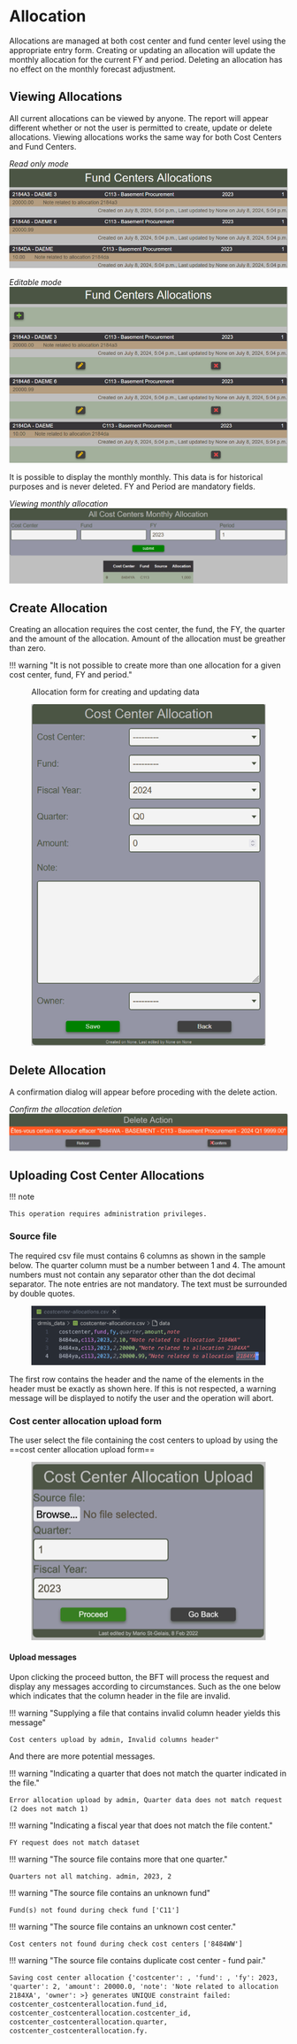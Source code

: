 # Allocation

Allocations are managed at both cost center and fund center level using the
appropriate entry form.  Creating or updating an allocation will update the monthly
allocation for the current FY and period.  Deleting an allocation
has no effect on the monthly forecast adjustment.

## Viewing Allocations

All current allocations can be viewed by anyone.  The report will appear different whether
or not the user is permitted to create, update or delete allocations. Viewing allocations
works the same way for both Cost Centers and Fund Centers.

*Read only mode*
![](images/allocation-view-read-only.png)

*Editable mode*
![](images/allocation-view.png)

It is possible to display the monthly monthly.  This data is for historical purposes and is never
deleted. FY and Period are mandatory fields.

*Viewing monthly allocation*
![](images/allocation-monthly.png)

## Create Allocation

Creating an allocation requires the cost center, the fund, the FY, the quarter and
the amount of the allocation.  Amount of the allocation must be greather than zero.


!!! warning "It is not possible to create more than one allocation for a given cost center, fund, FY and period."

<figure markdown>
<figcaption>
Allocation form for creating and updating data
</figcaption>

![](images/allocation-form.png)
</figure>

## Delete Allocation

A confirmation dialog will appear before proceding with the delete action.


*Confirm the allocation deletion*
![](images/allocation-delete.png)

## Uploading Cost Center Allocations

!!! note

    This operation requires administration privileges.

### Source file

The required csv file must contains 6 columns as shown in the sample below.
The quarter column must be a number between 1 and 4. The amount numbers must not contain any separator other than the dot decimal separator. The note entries are not mandatory. The text must be surrounded by double quotes.

<figure markdown>

![](images/allocation-costcenter-csv-sample.png)
</figure>

The first row contains the header and the name of the elements in the header must be exactly as shown here. If this is not respected, a warning message will be displayed to notify the user and the operation will abort.

### Cost center allocation upload form

The user select the file containing the cost centers to upload by using the ==cost center allocation upload form==

<figure markdown>

![](images/allocation-costcenter-upload-form.png)
</figure>

#### Upload messages

Upon clicking the proceed button, the BFT will process the request and display any messages according to circumstances. Such as the one below which indicates that the column header in the file are invalid.

!!! warning "Supplying a file that contains invalid column header yields this message"

    Cost centers upload by admin, Invalid columns header"

And there are more potential messages.

!!! warning "Indicating a quarter that does not match the quarter indicated in the file."

    Error allocation upload by admin, Quarter data does not match request (2 does not match 1)

!!! warning "Indicating a fiscal year that does not match the file content."

    FY request does not match dataset

!!! warning "The source file contains more that one quarter."

    Quarters not all matching. admin, 2023, 2

!!! warning "The source file contains an unknown fund"

    Fund(s) not found during check fund ['C11']

!!! warning "The source file contains an unknown cost center."

    Cost centers not found during check cost centers ['8484WW']

!!! warning "The source file contains duplicate cost center - fund pair."

    Saving cost center allocation {'costcenter': , 'fund': , 'fy': 2023, 'quarter': 2, 'amount': 20000.0, 'note': 'Note related to allocation 2184XA', 'owner': >} generates UNIQUE constraint failed: costcenter_costcenterallocation.fund_id, costcenter_costcenterallocation.costcenter_id, costcenter_costcenterallocation.quarter, costcenter_costcenterallocation.fy.
